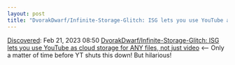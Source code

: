 ```yaml
---
layout: post
title: "DvorakDwarf/Infinite-Storage-Glitch: ISG lets you use YouTube as cloud storage for ANY files, not just video"
---
```

[Discovered](http://rolandtanglao.com/2020/07/29/p1-blogthis-checkvist-list-links-to-blog/): Feb 21, 2023 08:50  [DvorakDwarf/Infinite-Storage-Glitch: ISG lets you use YouTube as cloud storage for ANY files, not just video](https://github.com/DvorakDwarf/Infinite-Storage-Glitch) <-- Only a matter of time before YT shuts this down! But hilarious!
